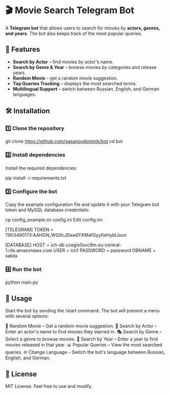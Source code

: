 # 🎬 Movie Search Telegram Bot

A **Telegram bot** that allows users to search for movies by **actors, genres, and years**. The bot also keeps track of the most popular queries.

## 🚀 Features

- **Search by Actor** – find movies by actor's name.
- **Search by Genre & Year** – browse movies by categories and release years.
- **Random Movie** – get a random movie suggestion.
- **Top Queries Tracking** – displays the most searched terms.
- **Multilingual Support** – switch between Russian, English, and German languages.

## 🛠️ Installation

### 1️⃣ Clone the repository

git clone https://github.com/gasanovdominik/bot
cd bot

### 2️⃣ Install dependencies
Install the required dependencies:


pip install -r requirements.txt
### 3️⃣ Configure the bot
Copy the example configuration file and update it with your Telegram bot token and MySQL database credentials:


cp config_example.ini config.ini
Edit config.ini:


[TELEGRAM]
TOKEN = 7903480173:AAHGN_WGifcJDawEFKMafGyyfieHybLIxoo

[DATABASE]
HOST = ich-db.ccegls0svc9m.eu-central-1.rds.amazonaws.com
USER = ich1
PASSWORD = password
DBNAME = sakila

### 4️⃣ Run the bot

python main.py

## 📌 Usage
Start the bot by sending the /start command. The bot will present a menu with several options:

🎲 Random Movie – Get a random movie suggestion.
🔎 Search by Actor – Enter an actor's name to find movies they starred in.
🎭 Search by Genre – Select a genre to browse movies.
📅 Search by Year – Enter a year to find movies released in that year.
📊 Popular Queries – View the most searched queries.
🌐 Change Language – Switch the bot's language between Russian, English, and German.
## 📄 License
MIT License. Feel free to use and modify.

